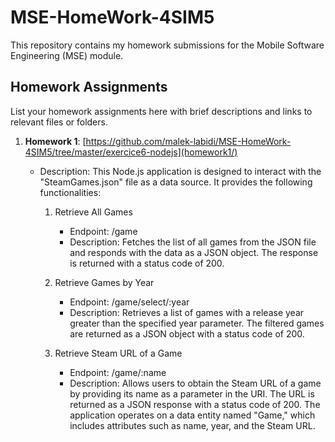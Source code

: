 # MSE-HomeWork-4SIM5
This repository contains my homework submissions for the Mobile Software Engineering (MSE) module.

## Homework Assignments
List your homework assignments here with brief descriptions and links to relevant files or folders.

1. **Homework 1**: [https://github.com/malek-labidi/MSE-HomeWork-4SIM5/tree/master/exercice6-nodejs](homework1/)
   - Description: This Node.js application is designed to interact with the "SteamGames.json" file as a data source. It provides the following functionalities:

       1. Retrieve All Games
           - Endpoint: /game
           - Description: Fetches the list of all games from the JSON file and responds with the data as a JSON object. The response is returned with a status code of 200.
          
       2. Retrieve Games by Year
          - Endpoint: /game/select/:year
          - Description: Retrieves a list of games with a release year greater than the specified year parameter. The filtered games are returned as a JSON object with a status code of 200.
     
       4. Retrieve Steam URL of a Game
          - Endpoint: /game/:name
          - Description: Allows users to obtain the Steam URL of a game by providing its name as a parameter in the URI. The URL is returned as a JSON response with a status code of 200.
      The application operates on a data entity named "Game," which includes attributes such as name, year, and the Steam URL.
